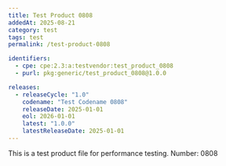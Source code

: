 ```yaml
---
title: Test Product 0808
addedAt: 2025-08-21
category: test
tags: test
permalink: /test-product-0808

identifiers:
  - cpe: cpe:2.3:a:testvendor:test_product_0808
  - purl: pkg:generic/test_product_0808@1.0.0

releases:
  - releaseCycle: "1.0"
    codename: "Test Codename 0808"
    releaseDate: 2025-01-01
    eol: 2026-01-01
    latest: "1.0.0"
    latestReleaseDate: 2025-01-01
---
```


This is a test product file for performance testing. Number: 0808

